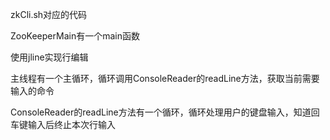 zkCli.sh对应的代码

ZooKeeperMain有一个main函数

使用jline实现行编辑


主线程有一个主循环，循环调用ConsoleReader的readLine方法，获取当前需要输入的命令

ConsoleReader的readLine方法有一个循环，循环处理用户的键盘输入，知道回车键输入后终止本次行输入